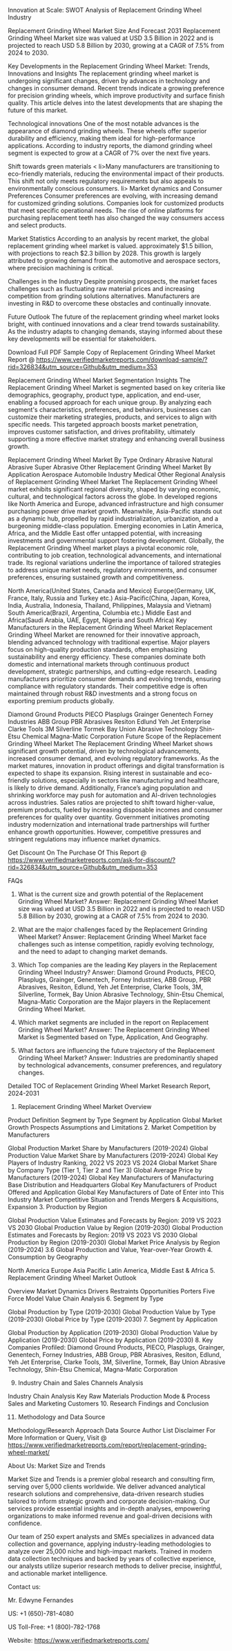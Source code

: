 Innovation at Scale: SWOT Analysis of Replacement Grinding Wheel Industry


Replacement Grinding Wheel Market Size And Forecast 2031
Replacement Grinding Wheel Market size was valued at USD 3.5 Billion in 2022 and is projected to reach USD 5.8 Billion by 2030, growing at a CAGR of 7.5% from 2024 to 2030.

Key Developments in the Replacement Grinding Wheel Market: Trends, Innovations and Insights
The replacement grinding wheel market is undergoing significant changes, driven by advances in technology and changes in consumer demand. Recent trends indicate a growing preference for precision grinding wheels, which improve productivity and surface finish quality. This article delves into the latest developments that are shaping the future of this market.

Technological innovations
One of the most notable advances is the appearance of diamond grinding wheels. These wheels offer superior durability and efficiency, making them ideal for high-performance applications. According to industry reports, the diamond grinding wheel segment is expected to grow at a CAGR of 7% over the next five years.

Shift towards green materials
< li>Many manufacturers are transitioning to eco-friendly materials, reducing the environmental impact of their products.
This shift not only meets regulatory requirements but also appeals to environmentally conscious consumers.
li>
Market dynamics and Consumer Preferences
Consumer preferences are evolving, with increasing demand for customized grinding solutions. Companies look for customized products that meet specific operational needs. The rise of online platforms for purchasing replacement teeth has also changed the way consumers access and select products.

Market Statistics
According to an analysis by recent market, the global replacement grinding wheel market is valued. approximately $1.5 billion, with projections to reach $2.3 billion by 2028. This growth is largely attributed to growing demand from the automotive and aerospace sectors, where precision machining is critical.

Challenges in the Industry
Despite promising prospects, the market faces challenges such as fluctuating raw material prices and increasing competition from grinding solutions alternatives. Manufacturers are investing in R&D to overcome these obstacles and continually innovate.

Future Outlook
The future of the replacement grinding wheel market looks bright, with continued innovations and a clear trend towards sustainability. As the industry adapts to changing demands, staying informed about these key developments will be essential for stakeholders.

Download Full PDF Sample Copy of Replacement Grinding Wheel Market Report @ https://www.verifiedmarketreports.com/download-sample/?rid=326834&utm_source=Github&utm_medium=353

Replacement Grinding Wheel Market Segmentation Insights
The Replacement Grinding Wheel Market is segmented based on key criteria like demographics, geography, product type, application, and end-user, enabling a focused approach for each unique group. By analyzing each segment's characteristics, preferences, and behaviors, businesses can customize their marketing strategies, products, and services to align with specific needs. This targeted approach boosts market penetration, improves customer satisfaction, and drives profitability, ultimately supporting a more effective market strategy and enhancing overall business growth.

Replacement Grinding Wheel Market By Type
Ordinary Abrasive
Natural Abrasive
Super Abrasive
Other
Replacement Grinding Wheel Market By Application
Aerospace
Automobile Industry
Medical
Other
Regional Analysis of Replacement Grinding Wheel Market
The Replacement Grinding Wheel market exhibits significant regional diversity, shaped by varying economic, cultural, and technological factors across the globe. In developed regions like North America and Europe, advanced infrastructure and high consumer purchasing power drive market growth. Meanwhile, Asia-Pacific stands out as a dynamic hub, propelled by rapid industrialization, urbanization, and a burgeoning middle-class population. Emerging economies in Latin America, Africa, and the Middle East offer untapped potential, with increasing investments and governmental support fostering development. Globally, the Replacement Grinding Wheel market plays a pivotal economic role, contributing to job creation, technological advancements, and international trade. Its regional variations underline the importance of tailored strategies to address unique market needs, regulatory environments, and consumer preferences, ensuring sustained growth and competitiveness.

North America(United States, Canada and Mexico)
Europe(Germany, UK, France, Italy, Russia and Turkey etc.)
Asia-Pacific(China, Japan, Korea, India, Australia, Indonesia, Thailand, Philippines, Malaysia and Vietnam)
South America(Brazil, Argentina, Columbia etc.)
Middle East and Africa(Saudi Arabia, UAE, Egypt, Nigeria and South Africa)
Key Manufacturers in the Replacement Grinding Wheel Market
Replacement Grinding Wheel Market are renowned for their innovative approach, blending advanced technology with traditional expertise. Major players focus on high-quality production standards, often emphasizing sustainability and energy efficiency. These companies dominate both domestic and international markets through continuous product development, strategic partnerships, and cutting-edge research. Leading manufacturers prioritize consumer demands and evolving trends, ensuring compliance with regulatory standards. Their competitive edge is often maintained through robust R&D investments and a strong focus on exporting premium products globally.

Diamond Ground Products
PIECO
Plasplugs
Grainger
Genentech
Forney Industries
ABB Group
PBR Abrasives
Resiton
Edlund
Yeh Jet Enterprise
Clarke Tools
3M
Silverline
Tormek
Bay Union Abrasive Technology
Shin-Etsu Chemical
Magna-Matic Corporation
Future Scope of the Replacement Grinding Wheel Market
The Replacement Grinding Wheel Market shows significant growth potential, driven by technological advancements, increased consumer demand, and evolving regulatory frameworks. As the market matures, innovation in product offerings and digital transformation is expected to shape its expansion. Rising interest in sustainable and eco-friendly solutions, especially in sectors like manufacturing and healthcare, is likely to drive demand. Additionally, France’s aging population and shrinking workforce may push for automation and AI-driven technologies across industries. Sales ratios are projected to shift toward higher-value, premium products, fueled by increasing disposable incomes and consumer preferences for quality over quantity. Government initiatives promoting industry modernization and international trade partnerships will further enhance growth opportunities. However, competitive pressures and stringent regulations may influence market dynamics.

Get Discount On The Purchase Of This Report @ https://www.verifiedmarketreports.com/ask-for-discount/?rid=326834&utm_source=Github&utm_medium=353

FAQs
1. What is the current size and growth potential of the Replacement Grinding Wheel Market?
Answer: Replacement Grinding Wheel Market size was valued at USD 3.5 Billion in 2022 and is projected to reach USD 5.8 Billion by 2030, growing at a CAGR of 7.5% from 2024 to 2030.

2. What are the major challenges faced by the Replacement Grinding Wheel Market?
Answer: Replacement Grinding Wheel Market face challenges such as intense competition, rapidly evolving technology, and the need to adapt to changing market demands.

3. Which Top companies are the leading Key players in the Replacement Grinding Wheel Industry?
Answer: Diamond Ground Products, PIECO, Plasplugs, Grainger, Genentech, Forney Industries, ABB Group, PBR Abrasives, Resiton, Edlund, Yeh Jet Enterprise, Clarke Tools, 3M, Silverline, Tormek, Bay Union Abrasive Technology, Shin-Etsu Chemical, Magna-Matic Corporation are the Major players in the Replacement Grinding Wheel Market.

4. Which market segments are included in the report on Replacement Grinding Wheel Market?
Answer: The Replacement Grinding Wheel Market is Segmented based on Type, Application, And Geography.

5. What factors are influencing the future trajectory of the Replacement Grinding Wheel Market?
Answer: Industries are predominantly shaped by technological advancements, consumer preferences, and regulatory changes.

Detailed TOC of Replacement Grinding Wheel Market Research Report, 2024-2031
1. Replacement Grinding Wheel Market Overview

Product Definition
Segment by Type
Segment by Application
Global Market Growth Prospects
Assumptions and Limitations
2. Market Competition by Manufacturers

Global Production Market Share by Manufacturers (2019-2024)
Global Production Value Market Share by Manufacturers (2019-2024)
Global Key Players of Industry Ranking, 2022 VS 2023 VS 2024
Global Market Share by Company Type (Tier 1, Tier 2 and Tier 3)
Global Average Price by Manufacturers (2019-2024)
Global Key Manufacturers of Manufacturing Base Distribution and Headquarters
Global Key Manufacturers of Product Offered and Application
Global Key Manufacturers of Date of Enter into This Industry
Market Competitive Situation and Trends
Mergers & Acquisitions, Expansion
3. Production by Region

Global Production Value Estimates and Forecasts by Region: 2019 VS 2023 VS 2030
Global Production Value by Region (2019-2030)
Global Production Estimates and Forecasts by Region: 2019 VS 2023 VS 2030
Global Production by Region (2019-2030)
Global Market Price Analysis by Region (2019-2024) 3.6 Global Production and Value, Year-over-Year Growth
4. Consumption by Geography

North America
Europe
Asia Pacific
Latin America, Middle East & Africa
5. Replacement Grinding Wheel Market Outlook

Overview
Market Dynamics
Drivers
Restraints
Opportunities
Porters Five Force Model
Value Chain Analysis 
6. Segment by Type

Global Production by Type (2019-2030)
Global Production Value by Type (2019-2030)
Global Price by Type (2019-2030)
7. Segment by Application

Global Production by Application (2019-2030)
Global Production Value by Application (2019-2030)
Global Price by Application (2019-2030)
8. Key Companies Profiled: Diamond Ground Products, PIECO, Plasplugs, Grainger, Genentech, Forney Industries, ABB Group, PBR Abrasives, Resiton, Edlund, Yeh Jet Enterprise, Clarke Tools, 3M, Silverline, Tormek, Bay Union Abrasive Technology, Shin-Etsu Chemical, Magna-Matic Corporation

9. Industry Chain and Sales Channels Analysis

Industry Chain Analysis
Key Raw Materials
Production Mode & Process
Sales and Marketing
Customers
10. Research Findings and Conclusion

11. Methodology and Data Source

Methodology/Research Approach
Data Source
Author List
Disclaimer
For More Information or Query, Visit @ https://www.verifiedmarketreports.com/report/replacement-grinding-wheel-market/

About Us: Market Size and Trends

Market Size and Trends is a premier global research and consulting firm, serving over 5,000 clients worldwide. We deliver advanced analytical research solutions and comprehensive, data-driven research studies tailored to inform strategic growth and corporate decision-making. Our services provide essential insights and in-depth analyses, empowering organizations to make informed revenue and goal-driven decisions with confidence.

Our team of 250 expert analysts and SMEs specializes in advanced data collection and governance, applying industry-leading methodologies to analyze over 25,000 niche and high-impact markets. Trained in modern data collection techniques and backed by years of collective experience, our analysts utilize superior research methods to deliver precise, insightful, and actionable market intelligence.

Contact us:

Mr. Edwyne Fernandes

US: +1 (650)-781-4080

US Toll-Free: +1 (800)-782-1768

Website: https://www.verifiedmarketreports.com/
